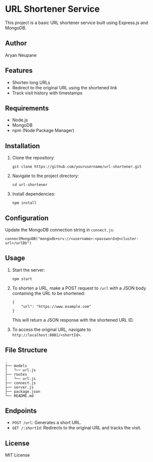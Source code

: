<!DOCTYPE html>
<html lang="en">
<head>
    <meta charset="UTF-8">
    <meta name="viewport" content="width=device-width, initial-scale=1.0">
    <title>URL Shortener</title>
</head>
<body>

<h1>URL Shortener Service</h1>

<p>This project is a basic URL shortener service built using Express.js and MongoDB.</p>

<h2>Author</h2>
<p>Aryan Neupane</p>

<h2>Features</h2>
<ul>
    <li>Shorten long URLs</li>
    <li>Redirect to the original URL using the shortened link</li>
    <li>Track visit history with timestamps</li>
</ul>

<h2>Requirements</h2>
<ul>
    <li>Node.js</li>
    <li>MongoDB</li>
    <li>npm (Node Package Manager)</li>
</ul>

<h2>Installation</h2>
<ol>
    <li>Clone the repository:
        <pre><code>git clone https://github.com/yourusername/url-shortener.git</code></pre>
    </li>
    <li>Navigate to the project directory:
        <pre><code>cd url-shortener</code></pre>
    </li>
    <li>Install dependencies:
        <pre><code>npm install</code></pre>
    </li>
</ol>

<h2>Configuration</h2>
<p>Update the MongoDB connection string in <code>connect.js</code>:</p>
<pre><code>connectMongoDB("mongodb+srv://&lt;username&gt;:&lt;password&gt;@&lt;cluster-url&gt;/urlDb")</code></pre>

<h2>Usage</h2>
<ol>
    <li>Start the server:
        <pre><code>npm start</code></pre>
    </li>
    <li>To shorten a URL, make a POST request to <code>/url</code> with a JSON body containing the URL to be shortened:
        <pre><code>{
    "url": "https://www.example.com"
}</code></pre>
        <p>This will return a JSON response with the shortened URL ID.</p>
    </li>
    <li>To access the original URL, navigate to <code>http://localhost:8001/&lt;shortId&gt;</code>.</li>
</ol>

<h2>File Structure</h2>
<pre><code>.
├── models
│   └── url.js
├── routes
│   └── url.js
├── connect.js
├── server.js
├── package.json
└── README.md
</code></pre>

<h2>Endpoints</h2>
<ul>
    <li><code>POST /url</code>: Generates a short URL.</li>
    <li><code>GET /:shortId</code>: Redirects to the original URL and tracks the visit.</li>
</ul>

<h2>License</h2>
<p>MIT License</p>

</body>
</html>
